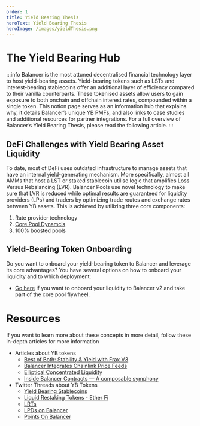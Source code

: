 ```yaml
---
order: 1
title: Yield Bearing Thesis
heroText: Yield Bearing Thesis
heroImage: /images/yieldThesis.png
---
```


# The Yield Bearing Hub

:::info
Balancer is the most attuned decentralised financial technology layer to host yield-bearing assets. Yield-bearing tokens
such as LSTs and interest-bearing stablecoins offer an additional layer of efficiency compared to their vanilla
counterparts. These tokenised assets allow users to gain exposure to both onchain and offchain interest rates,
compounded within a single token. This notion page serves as an information hub that explains why, it details
Balancer’s unique YB PMFs, and also links to case studies and additional resources for partner integrations.
For a full overview of Balancer’s Yield Bearing Thesis, please read the following article.
:::

## DeFi Challenges with Yield Bearing Asset Liquidity
To date, most of DeFi uses outdated infrastructure to manage assets that have an internal yield-generating mechanism. More specifically, almost all AMMs that host a LST or staked stablecoin utilise logic that amplifies Loss Versus Rebalancing (LVR). 
Balancer Pools use novel technology to make sure that LVR is reduced while optimal results are guaranteed for liquidity providers (LPs) and traders by optimizing trade routes and exchange rates between YB assets.
This is achieved by utilizing three core components:
1. Rate provider technology
2. [Core Pool Dynamcis](/partner-onboarding/balancer-v2/v2-overview.html#balancer-v2-s-core-pool-framework)
3. 100% boosted pools

## Yield-Bearing Token Onboarding

Do you want to onboard your yield-bearing token to Balancer and leverage its core advantages? You have several options on how to onboard your liquidity and to which deployment:
- [Go here](/partner-onboarding/balancer-v2/onboard-yb-token) if you want to onboard your liquidity to Balancer v2 and take part of the core pool flywheel.

# Resources
If you want to learn more about these concepts in more detail, follow these in-depth articles for more information
* Articles about YB tokens
  - [Best of Both: Stability & Yield with Frax V3](https://beefy.com/articles/frax/)
  - [Balancer Integrates Chainlink Price Feeds](https://medium.com/balancer-protocol/balancer-integrates-chainlink-price-feeds-to-help-secure-staked-eth-composable-stable-pools-c649d8181510)
  - [Elliptical Concentrated Liquidity](https://medium.com/balancer-protocol/built-on-balancer-elliptical-concentrated-liquidity-77f289d346f9)
  - [Inside Balancer Contracts — A composable symphony](https://medium.com/balancer-protocol/inside-balancer-contracts-a-composable-symphony-1-229f6e90224d)
* Twitter Threads about YB Tokens
  - [Yield Bearing Stablecoins](https://twitter.com/Balancer/status/1752319055821000922)
  - [Liquid Restaking Tokens - Ether Fi](https://x.com/Balancer/status/1750541715457589455?s=20)
  - [LRTs](https://x.com/Balancer/status/1749779120450601256?s=20)
  - [LPDs on Balancer](https://x.com/Balancer/status/1760673085131518220?s=20)
  - [Points On Balancer](https://x.com/Balancer/status/1759582409526521859?s=20)





